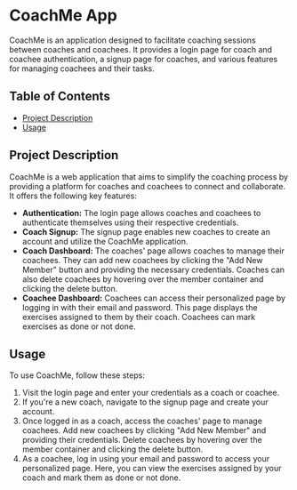 # CoachMe App

CoachMe is an application designed to facilitate coaching sessions between coaches and coachees. It provides a login page for coach and coachee authentication, a signup page for coaches, and various features for managing coachees and their tasks.

## Table of Contents
- [Project Description](#project-description)
- [Usage](#usage)


## Project Description
CoachMe is a web application that aims to simplify the coaching process by providing a platform for coaches and coachees to connect and collaborate. It offers the following key features:

- **Authentication:** The login page allows coaches and coachees to authenticate themselves using their respective credentials.
- **Coach Signup:** The signup page enables new coaches to create an account and utilize the CoachMe application.
- **Coach Dashboard:** The coaches' page allows coaches to manage their coachees. They can add new coachees by clicking the "Add New Member" button and providing the necessary credentials. Coaches can also delete coachees by hovering over the member container and clicking the delete button.
- **Coachee Dashboard:** Coachees can access their personalized page by logging in with their email and password. This page displays the exercises assigned to them by their coach. Coachees can mark exercises as done or not done.

## Usage
To use CoachMe, follow these steps:

1. Visit the login page and enter your credentials as a coach or coachee.
2. If you're a new coach, navigate to the signup page and create your account.
3. Once logged in as a coach, access the coaches' page to manage coachees. Add new coachees by clicking "Add New Member" and providing their credentials. Delete coachees by hovering over the member container and clicking the delete button.
4. As a coachee, log in using your email and password to access your personalized page. Here, you can view the exercises assigned by your coach and mark them as done or not done.
